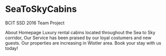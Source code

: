 # SeaToSkyCabins

BCIT SSD 2016 Team Project

About Homepage
Luxury rental cabins located throughout the Sea to Sky corridor, Our Service has been praised by our loyal costumers and new guests. Our properties are increasing in Wistler area. Book your stay with us today!
